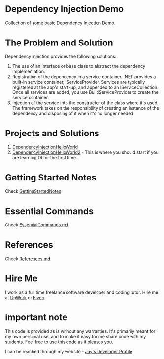 # Dependency Injection Demo

Collection of some basic Dependency Injection Demo.

# The Problem and Solution

Dependency injection provides the following solutions:

1. The use of an interface or base class to abstract the dependency implementation.
1. Registration of the dependency in a service container. .NET provides a built-in service container, IServiceProvider. Services are typically registered at the app's start-up, and appended to an IServiceCollection. Once all services are added, you use BuildServiceProvider to create the service container.
1. Injection of the service into the constructor of the class where it's used. The framework takes on the responsibility of creating an instance of the dependency and disposing of it when it's no longer needed

# Projects and Solutions

1. [DependencyInjectionHelloWorld](DependencyInjectionHelloWorld)
1. [DependencyInjectionHelloWorld2](DependencyInjectionHelloWorld2) - This is where you should start if you are learning DI for the first time.

# Getting Started Notes

Check [GettingStartedNotes](GettingStartedNotes.md)

# Essential Commands

Check [EssentialCommands.md](EssentialCommands.md)

# References

Check [References.md](References.md).

# Hire Me

I work as a full time freelance software developer and coding tutor. Hire me at [UpWork](https://www.upwork.com/fl/vijayasimhabr) or [Fiverr](https://www.fiverr.com/jay_codeguy). 

# important note 

This code is provided as is without any warranties. It's primarily meant for my own personal use, and to make it easy for me share code with my students. Feel free to use this code as it pleases you.

I can be reached through my website - [Jay's Developer Profile](https://jay-study-nildana.github.io/developerprofile)